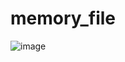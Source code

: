 # memory_file

![image](https://github.com/yoboujon/memory_file/assets/80280962/499115ef-c166-4234-a626-8e3361fb032e)

